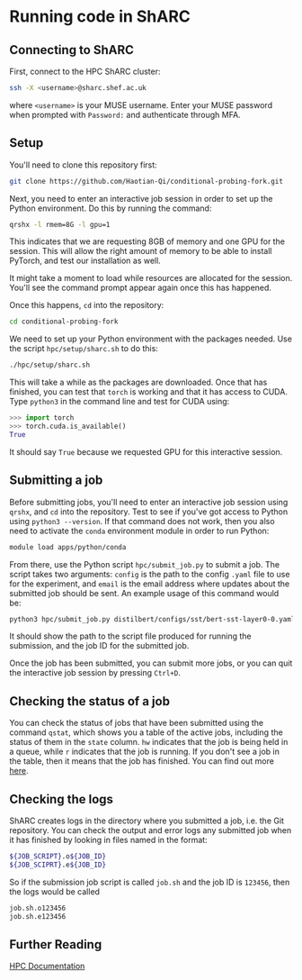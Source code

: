 # Running code in ShARC

## Connecting to ShARC

First, connect to the HPC ShARC cluster:

```sh
ssh -X <username>@sharc.shef.ac.uk
```

where `<username>` is your MUSE username. Enter your MUSE password when prompted with `Password:` and authenticate through MFA.

## Setup

You'll need to clone this repository first:

```sh
git clone https://github.com/Haotian-Qi/conditional-probing-fork.git
```

Next, you need to enter an interactive job session in order to set up the Python environment. Do this by running the command:

```sh
qrshx -l rmem=8G -l gpu=1
```

This indicates that we are requesting 8GB of memory and one GPU for the session. This will allow the right amount of memory to be able to install PyTorch, and test our installation as well.

It might take a moment to load while resources are allocated for the session. You'll see the command prompt appear again once this has happened.

Once this happens, `cd` into the repository:

```sh
cd conditional-probing-fork
```

We need to set up your Python environment with the packages needed. Use the script `hpc/setup/sharc.sh` to do this:

```sh
./hpc/setup/sharc.sh
```

This will take a while as the packages are downloaded. Once that has finished, you can test that `torch` is working and that it has access to CUDA. Type `python3` in the command line and test for CUDA using:

```python
>>> import torch
>>> torch.cuda.is_available()
True
```

It should say `True` because we requested GPU for this interactive session.

## Submitting a job

Before submitting jobs, you'll need to enter an interactive job session using `qrshx`, and `cd` into the repository. Test to see if you've got access to Python using `python3 --version`. If that command does not work, then you also need to activate the `conda` environment module in order to run Python:

```sh
module load apps/python/conda
```

From there, use the Python script `hpc/submit_job.py` to submit a job. The script takes two arguments: `config` is the path to the config `.yaml` file to use for the experiment, and `email` is the email address where updates about the submitted job should be sent. An example usage of this command would be:

```sh
python3 hpc/submit_job.py distilbert/configs/sst/bert-sst-layer0-0.yaml test@sheffield.ac.uk
```

It should show the path to the script file produced for running the submission, and the job ID for the submitted job.

Once the job has been submitted, you can submit more jobs, or you can quit the interactive job session by pressing `Ctrl+D`.

## Checking the status of a job

You can check the status of jobs that have been submitted using the command `qstat`, which shows you a table of the active jobs, including the status of them in the `state` column. `hw` indicates that the job is being held in a queue, while `r` indicates that the job is running. If you don't see a job in the table, then it means that the job has finished. You can find out more [here](https://docs.hpc.shef.ac.uk/en/latest/hpc/scheduler/index.html#monitoring-running-jobs).

## Checking the logs

ShARC creates logs in the directory where you submitted a job, i.e. the Git repository. You can check the output and error logs any submitted job when it has finished by looking in files named in the format:

```sh
${JOB_SCRIPT}.o${JOB_ID}
${JOB_SCIPRT}.e${JOB_ID}
```

So if the submission job script is called `job.sh` and the job ID is `123456`, then the logs would be called

```sh
job.sh.o123456
job.sh.e123456
```

## Further Reading

[HPC Documentation](https://docs.hpc.shef.ac.uk/en/latest/hpc/index.html)
